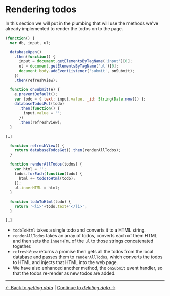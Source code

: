# Rendering todos

In this section we will put in the plumbing that will use the methods we've already implemented to render the todos on to the page.

```js
(function() {
  var db, input, ul;

  databaseOpen()
    .then(function() {
      input = document.getElementsByTagName('input')[0];
      ul = document.getElementsByTagName('ul')[0];
      document.body.addEventListener('submit', onSubmit);
    })
    .then(refreshView);

  function onSubmit(e) {
    e.preventDefault();
    var todo = { text: input.value, _id: String(Date.now()) };
    databaseTodosPut(todo)
      .then(function() {
        input.value = '';
      })
      .then(refreshView);
  }

[…]

  function refreshView() {
    return databaseTodosGet().then(renderAllTodos);
  }

  function renderAllTodos(todos) {
    var html = '';
    todos.forEach(function(todo) {
      html += todoToHtml(todo);
    });
    ul.innerHTML = html;
  }

  function todoToHtml(todo) {
    return '<li>'+todo.text+'</li>';
  }

[…]
```

- `todoToHtml` takes a single todo and converts it to a HTML string.
- `renderAllTodos` takes an array of todos, converts each of them HTML and then sets the `innerHTML` of the `ul` to those strings concatenated together.
- `refreshView` returns a promise then gets all the todos from the local database and passes them to `renderAllTodos`, which converts the todos to HTML and injects that HTML into the web page.
- We have also enhanced another method, the `onSubmit` event handler, so that the todos re-render as new todos are added.

---

[← Back to *getting data*](../07-getting-data) | [Continue to *deleting data* →](../09-deleting-data)
